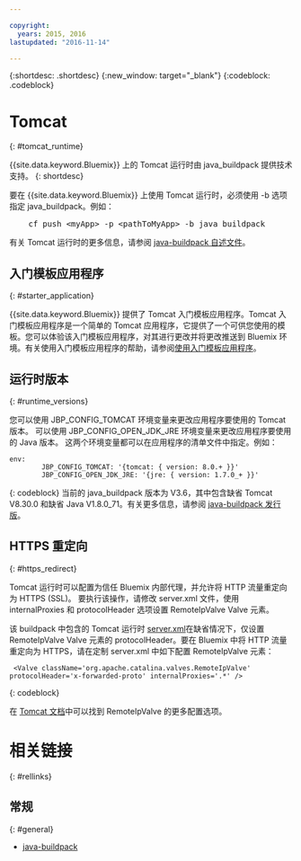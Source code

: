 ```yaml
---

copyright:
  years: 2015, 2016
lastupdated: "2016-11-14"

---
```


{:shortdesc: .shortdesc}
{:new_window: target="_blank"}
{:codeblock: .codeblock}


# Tomcat
{: #tomcat_runtime}

{{site.data.keyword.Bluemix}} 上的 Tomcat 运行时由 java_buildpack 提供技术支持。
{: shortdesc}

要在 {{site.data.keyword.Bluemix}} 上使用 Tomcat 运行时，必须使用 -b 选项指定 java_buildpack。例如：
<pre>
    cf push &lt;myApp&gt; -p &lt;pathToMyApp&gt; -b java_buildpack
</pre>

有关 Tomcat 运行时的更多信息，请参阅
[java-buildpack 自述文件](https://github.com/cloudfoundry/java-buildpack/blob/master/README.md)。

## 入门模板应用程序
{: #starter_application}

{{site.data.keyword.Bluemix}} 提供了 Tomcat 入门模板应用程序。Tomcat 入门模板应用程序是一个简单的 Tomcat 应用程序，它提供了一个可供您使用的模板。您可以体验该入门模板应用程序，对其进行更改并将更改推送到 Bluemix 环境。有关使用入门模板应用程序的帮助，请参阅[使用入门模板应用程序](/docs/cfapps/starter_app_usage.html)。

## 运行时版本
{: #runtime_versions}

您可以使用 JBP_CONFIG_TOMCAT 环境变量来更改应用程序要使用的 Tomcat 版本。
可以使用 JBP_CONFIG_OPEN_JDK_JRE 环境变量来更改应用程序要使用的 Java 版本。
这两个环境变量都可以在应用程序的清单文件中指定。例如：
```
env:
        JBP_CONFIG_TOMCAT: '{tomcat: { version: 8.0.+ }}'
        JBP_CONFIG_OPEN_JDK_JRE: '{jre: { version: 1.7.0_+ }}'
```
{: codeblock}
当前的 java_buildpack 版本为 V3.6，其中包含缺省 Tomcat V8.30.0 和缺省 Java V1.8.0_71。有关更多信息，请参阅 [java-buildpack 发行版](https://github.com/cloudfoundry/java-buildpack/releases)。

## HTTPS 重定向
{: #https_redirect}

Tomcat 运行时可以配置为信任 Bluemix 内部代理，并允许将 HTTP 流量重定向为 HTTPS (SSL)。
要执行该操作，请修改 server.xml 文件，使用 internalProxies 和 protocolHeader 选项设置 RemoteIpValve Valve 元素。

该 buildpack 中包含的 Tomcat 运行时 [server.xml](https://github.com/cloudfoundry/java-buildpack/blob/master/resources/tomcat/conf/server.xml)在缺省情况下，仅设置 RemoteIpValve Valve 元素的 protocolHeader。要在 Bluemix 中将 HTTP 流量重定向为 HTTPS，请在定制 server.xml 中如下配置 RemoteIpValve 元素：

```
 <Valve className='org.apache.catalina.valves.RemoteIpValve' protocolHeader='x-forwarded-proto' internalProxies='.*' />
```
{: codeblock}

在 [Tomcat 文档](https://tomcat.apache.org/tomcat-8.0-doc/api/org/apache/catalina/valves/RemoteIpValve.html)中可以找到 RemoteIpValve 的更多配置选项。

# 相关链接
{: #rellinks}
## 常规
{: #general}
* [java-buildpack](https://github.com/cloudfoundry/java-buildpack)
